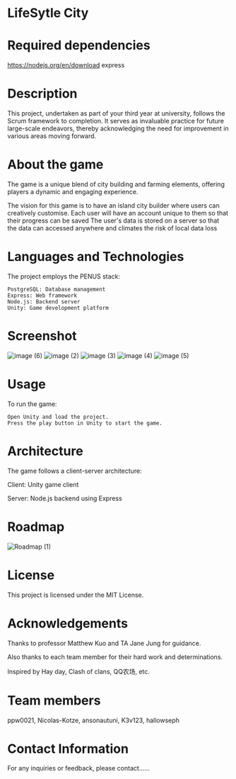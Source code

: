 # LifeSytle City

# Required dependencies
https://nodejs.org/en/download
express

# Description

This project, undertaken as part of your third year at university, follows the Scrum framework to completion. It serves as invaluable practice for future large-scale endeavors, thereby acknowledging the need for improvement in various areas moving forward.


# About the game

The game is a unique blend of city building and farming elements, offering players a dynamic and engaging experience.

The vision for this game is to have an island city builder where users can creatively customise.​
Each user will have an account unique to them so that their progress can be saved​
The user's data is stored on a server so that the data can accessed anywhere and climates the risk of local data loss

# Languages and Technologies

The project employs the PENUS stack:

    PostgreSQL: Database management
    Express: Web framework
    Node.js: Backend server
    Unity: Game development platform

# Screenshot

![image (6)](https://github.com/ppw0021/2024-sta/assets/123932560/c019f5c8-7e67-4299-a677-8037afb534ca)
![image (2)](https://github.com/ppw0021/2024-sta/assets/123932560/7af3397a-f53f-443c-87d6-2153ea25df50)
![image (3)](https://github.com/ppw0021/2024-sta/assets/123932560/963565b9-da58-4cd6-b4c3-1f9a319a003d)
![image (4)](https://github.com/ppw0021/2024-sta/assets/123932560/d41a1ab0-31b1-4653-96b1-59e23ae18bd7)
![image (5)](https://github.com/ppw0021/2024-sta/assets/123932560/8a92fb64-ab05-4d04-83c3-282fc2c76adf)


# Usage

To run the game:

    Open Unity and load the project.
    Press the play button in Unity to start the game.

# Architecture
The game follows a client-server architecture:
  
  Client: Unity game client
  
  Server: Node.js backend using Express

# Roadmap

![Roadmap (1)](https://github.com/ppw0021/2024-sta/assets/123932560/6ce9beb2-8729-4195-a88c-b48bc0df06de)


# License

This project is licensed under the MIT License.

# Acknowledgements

 Thanks to professor Matthew Kuo and TA Jane Jung for guidance. 
 
 Also thanks to each team member for their hard work and determinations.
 

 Inspired by Hay day, Clash of clans, QQ农场, etc.

# Team members

ppw0021, Nicolas-Kotze, ansonautuni, K3v123, hallowseph

# Contact Information

For any inquiries or feedback, please contact......
